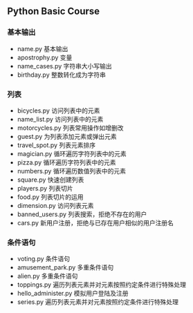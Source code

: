 ## Python Basic Course
### 基本输出
- name.py 基本输出
- apostrophy.py 变量
- name_cases.py 字符串大小写输出
- birthday.py 整数转化成为字符串

### 列表
- bicycles.py 访问列表中的元素
- name_list.py 访问列表中的元素
- motorcycles.py 列表常用操作如增删改
- guest.py 为列表添加元素或弹出元素
- travel_spot.py 列表元素排序
- magician.py 循环遍历字符列表中的元素
- pizza.py 循环遍历字符列表中的元素
- numbers.py 循环遍历数值列表中的元素
- square.py 快速创建列表
- players.py 列表切片
- food.py 列表切片的运用
- dimension.py 访问列表元素
- banned_users.py 列表搜索，拒绝不存在的用户
- cars.py 新用户注册，拒绝与已存在用户相似的用户注册名

### 条件语句
- voting.py 条件语句
- amusement_park.py 多重条件语句
- alien.py 多重条件语句
- toppings.py 遍历列表元素并对元素按照约定条件进行特殊处理
- hello_administer.py 模拟用户登陆及注册
- series.py 遍历列表元素并对元素按照约定条件进行特殊处理


